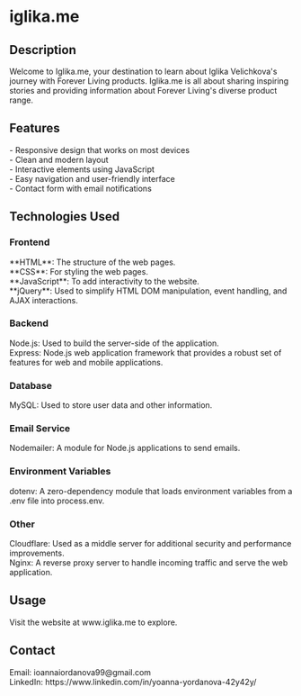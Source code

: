 <h1> iglika.me </h1>


<h2> Description </h2>
Welcome to Iglika.me, your destination to learn about Iglika Velichkova's journey with Forever Living products. Iglika.me is all about sharing inspiring stories and providing information about Forever Living's diverse product range.

<h2> Features </h2>
- Responsive design that works on most devices
<br>- Clean and modern layout
<br>- Interactive elements using JavaScript
<br>- Easy navigation and user-friendly interface
<br>- Contact form with email notifications

<h2> Technologies Used </h2>

<h3> Frontend </h3>
**HTML**: The structure of the web pages.
<br> **CSS**: For styling the web pages.
<br>**JavaScript**: To add interactivity to the website.
<br>**jQuery**: Used to simplify HTML DOM manipulation, event handling, and AJAX interactions.

<h3> Backend </h3>
Node.js: Used to build the server-side of the application.
<br>Express: Node.js web application framework that provides a robust set of features for web and mobile applications.

<h3> Database </h3>
MySQL: Used to store user data and other information.

<h3> Email Service </h3>
Nodemailer: A module for Node.js applications to send emails.

<h3> Environment Variables </h3>
dotenv: A zero-dependency module that loads environment variables from a .env file into process.env.

<h3> Other </h3>
Cloudflare: Used as a middle server for additional security and performance improvements.
<br>Nginx: A reverse proxy server to handle incoming traffic and serve the web application.

<h2> Usage </h2>
Visit the website at www.iglika.me to explore.

<h2> Contact </h2>
Email: ioannaiordanova99@gmail.com
<br>LinkedIn: https://www.linkedin.com/in/yoanna-yordanova-42y42y/